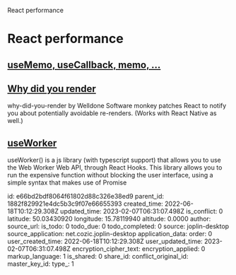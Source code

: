 React performance

# React performance

## [useMemo, useCallback, memo, ...](https://betterprogramming.pub/how-and-when-to-optimize-performance-in-your-react-application-b0b8c8c66bb3)

## [Why did you render](https://github.com/welldone-software/why-did-you-render)
why-did-you-render by Welldone Software monkey patches React to notify you about potentially avoidable re-renders. (Works with React Native as well.)

## [**useWorker**](https://github.com/alewin/useWorker)
useWorker() is a js library (with typescript support) that allows you to use the Web Worker Web API, through React Hooks. This library allows you to run the expensive function without blocking the user interface, using a simple syntax that makes use of Promise

id: e66bd2bdf8064f61802d88c326e38ed9
parent_id: 1882f829921e4dc5b3c9f07e66655393
created_time: 2022-06-18T10:12:29.308Z
updated_time: 2023-02-07T06:31:07.498Z
is_conflict: 0
latitude: 50.03430920
longitude: 15.78119940
altitude: 0.0000
author: 
source_url: 
is_todo: 0
todo_due: 0
todo_completed: 0
source: joplin-desktop
source_application: net.cozic.joplin-desktop
application_data: 
order: 0
user_created_time: 2022-06-18T10:12:29.308Z
user_updated_time: 2023-02-07T06:31:07.498Z
encryption_cipher_text: 
encryption_applied: 0
markup_language: 1
is_shared: 0
share_id: 
conflict_original_id: 
master_key_id: 
type_: 1